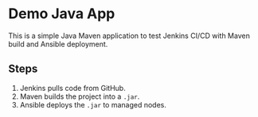 # Demo Java App

This is a simple Java Maven application to test Jenkins CI/CD with Maven build and Ansible deployment.

## Steps
1. Jenkins pulls code from GitHub.
2. Maven builds the project into a `.jar`.
3. Ansible deploys the `.jar` to managed nodes.
